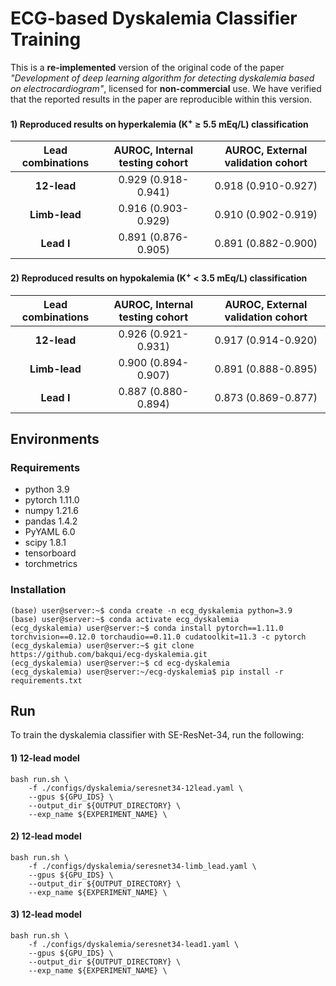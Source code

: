 # ECG-based Dyskalemia Classifier Training

This is a __re-implemented__ version of the original code of the paper _"Development of deep learning algorithm for detecting dyskalemia based on electrocardiogram"_, licensed for __non-commercial__ use. We have verified that the reported results in the paper are reproducible within this version.

#### 1) Reproduced results on __hyperkalemia__ (K<sup>+</sup> ≥ 5.5 mEq/L) classification

| Lead combinations | AUROC, Internal testing cohort | AUROC, External validation cohort |
|:-----------------:|:------------------------------:|:---------------------------------:|
|    **12-lead**    |       0.929 (0.918-0.941)      |        0.918 (0.910-0.927)        |
|   **Limb-lead**   |       0.916 (0.903-0.929)      |        0.910 (0.902-0.919)        |
|     **Lead I**    |       0.891 (0.876-0.905)      |        0.891 (0.882-0.900)        |

#### 2) Reproduced results on __hypokalemia__ (K<sup>+</sup> < 3.5 mEq/L) classification

| Lead combinations | AUROC, Internal testing cohort | AUROC, External validation cohort |
|:-----------------:|:------------------------------:|:---------------------------------:|
|    **12-lead**    |       0.926 (0.921-0.931)      |        0.917 (0.914-0.920)        |
|   **Limb-lead**   |       0.900 (0.894-0.907)      |        0.891 (0.888-0.895)        |
|     **Lead I**    |       0.887 (0.880-0.894)      |        0.873 (0.869-0.877)        |


## Environments
### Requirements
- python 3.9
- pytorch 1.11.0
- numpy 1.21.6
- pandas 1.4.2
- PyYAML 6.0
- scipy 1.8.1
- tensorboard
- torchmetrics

### Installation
```console
(base) user@server:~$ conda create -n ecg_dyskalemia python=3.9
(base) user@server:~$ conda activate ecg_dyskalemia
(ecg_dyskalemia) user@server:~$ conda install pytorch==1.11.0 torchvision==0.12.0 torchaudio==0.11.0 cudatoolkit=11.3 -c pytorch
(ecg_dyskalemia) user@server:~$ git clone https://github.com/bakqui/ecg-dyskalemia.git
(ecg_dyskalemia) user@server:~$ cd ecg-dyskalemia
(ecg_dyskalemia) user@server:~/ecg-dyskalemia$ pip install -r requirements.txt
```

## Run

To train the dyskalemia classifier with SE-ResNet-34, run the following:

#### 1) 12-lead model 
```
bash run.sh \
    -f ./configs/dyskalemia/seresnet34-12lead.yaml \
    --gpus ${GPU_IDS} \
    --output_dir ${OUTPUT_DIRECTORY} \
    --exp_name ${EXPERIMENT_NAME} \
```

#### 2) 12-lead model 
```
bash run.sh \
    -f ./configs/dyskalemia/seresnet34-limb_lead.yaml \
    --gpus ${GPU_IDS} \
    --output_dir ${OUTPUT_DIRECTORY} \
    --exp_name ${EXPERIMENT_NAME} \
```

#### 3) 12-lead model 
```
bash run.sh \
    -f ./configs/dyskalemia/seresnet34-lead1.yaml \
    --gpus ${GPU_IDS} \
    --output_dir ${OUTPUT_DIRECTORY} \
    --exp_name ${EXPERIMENT_NAME} \
```
